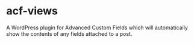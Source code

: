 # acf-views
A WordPress plugin for Advanced Custom Fields which will automatically show the contents of any fields attached to a post. 
